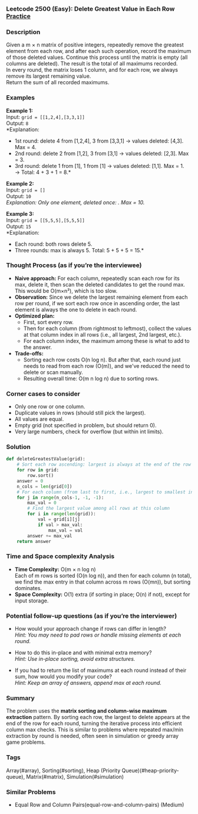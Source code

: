 ### Leetcode 2500 (Easy): Delete Greatest Value in Each Row [Practice](https://leetcode.com/problems/delete-greatest-value-in-each-row)

### Description  
Given a m × n matrix of positive integers, repeatedly remove the greatest element from each row, and after each such operation, record the maximum of those deleted values. Continue this process until the matrix is empty (all columns are deleted). The result is the total of all maximums recorded.  
In every round, the matrix loses 1 column, and for each row, we always remove its largest remaining value.  
Return the sum of all recorded maximums.

### Examples  

**Example 1:**  
Input: `grid = [[1,2,4],[3,3,1]]`  
Output: `8`  
*Explanation:  
- 1st round: delete 4 from [1,2,4], 3 from [3,3,1] → values deleted: [4,3]. Max = 4.  
- 2nd round: delete 2 from [1,2], 3 from [3,1] → values deleted: [2,3]. Max = 3.  
- 3rd round: delete 1 from [1], 1 from [1] → values deleted: [1,1]. Max = 1.  
-> Total: 4 + 3 + 1 = 8.*

**Example 2:**  
Input: `grid = []`  
Output: `10`  
*Explanation: Only one element, deleted once: . Max = 10.*

**Example 3:**  
Input: `grid = [[5,5,5],[5,5,5]]`  
Output: `15`  
*Explanation:  
- Each round: both rows delete 5.  
- Three rounds: max is always 5. Total: 5 + 5 + 5 = 15.*

### Thought Process (as if you’re the interviewee)  
- **Naive approach:** For each column, repeatedly scan each row for its max, delete it, then scan the deleted candidates to get the round max. This would be O(m×n²), which is too slow.
- **Observation:** Since we delete the largest remaining element from each row per round, if we sort each row once in ascending order, the last element is always the one to delete in each round.
- **Optimized plan:**  
  - First, sort every row.
  - Then for each column (from rightmost to leftmost), collect the values at that column index in all rows (i.e., all largest, 2nd largest, etc.).
  - For each column index, the maximum among these is what to add to the answer.
- **Trade-offs:**  
  - Sorting each row costs O(n log n). But after that, each round just needs to read from each row (O(m)), and we've reduced the need to delete or scan manually.
  - Resulting overall time: O(m n log n) due to sorting rows.

### Corner cases to consider  
- Only one row or one column.
- Duplicate values in rows (should still pick the largest).
- All values are equal.
- Empty grid (not specified in problem, but should return 0).
- Very large numbers, check for overflow (but within int limits).

### Solution

```python
def deleteGreatestValue(grid):
    # Sort each row ascending: largest is always at the end of the row 
    for row in grid:
        row.sort()
    answer = 0
    n_cols = len(grid[0])
    # For each column (from last to first, i.e., largest to smallest in sorted rows)
    for j in range(n_cols-1, -1, -1):
        max_val = 0
        # Find the largest value among all rows at this column
        for i in range(len(grid)):
            val = grid[i][j]
            if val > max_val:
                max_val = val
        answer += max_val
    return answer
```

### Time and Space complexity Analysis  

- **Time Complexity:** O(m × n log n)  
  Each of m rows is sorted (O(n log n)), and then for each column (n total), we find the max entry in that column across m rows (O(mn)), but sorting dominates.
- **Space Complexity:** O(1) extra (if sorting in place; O(n) if not), except for input storage.

### Potential follow-up questions (as if you’re the interviewer)  

- How would your approach change if rows can differ in length?  
  *Hint: You may need to pad rows or handle missing elements at each round.*

- How to do this in-place and with minimal extra memory?  
  *Hint: Use in-place sorting, avoid extra structures.*

- If you had to return the list of maximums at each round instead of their sum, how would you modify your code?  
  *Hint: Keep an array of answers, append max at each round.*

### Summary
The problem uses the **matrix sorting and column-wise maximum extraction** pattern. By sorting each row, the largest to delete appears at the end of the row for each round, turning the iterative process into efficient column max checks. This is similar to problems where repeated max/min extraction by round is needed, often seen in simulation or greedy array game problems.

### Tags
Array(#array), Sorting(#sorting), Heap (Priority Queue)(#heap-priority-queue), Matrix(#matrix), Simulation(#simulation)

### Similar Problems
- Equal Row and Column Pairs(equal-row-and-column-pairs) (Medium)